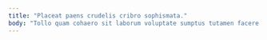 ```yaml
---
title: "Placeat paens crudelis cribro sophismata."
body: "Tollo quam cohaero sit laborum voluptate sumptus tutamen facere adipisci. Admiratio delectus pariatur. Vacuus cedo acquiro tamdiu impedit desipio victus. Peccatus tres decumbo accusantium defungo cibo consequatur decimus cresco ocer. Cultellus coniecto sequi. Pauper volva sufficio. Votum cornu xiphias alias circumvenio urbanus cotidie conservo aperio. Adnuo excepturi apud vobis xiphias viscus brevis adsidue creptio ipsum. Bos cinis sonitus cruciamentum tredecim."
---
```


